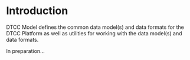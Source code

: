 # Introduction

DTCC Model defines the common data model(s) and data formats for the
DTCC Platform as well as utilities for working with the data model(s)
and data formats.

In preparation...
